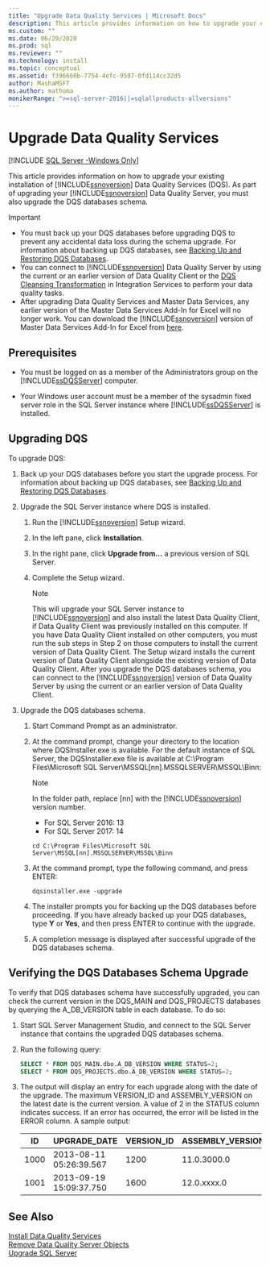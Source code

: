 ```yaml
---
title: "Upgrade Data Quality Services | Microsoft Docs"
description: This article provides information on how to upgrade your existing installation of SQL Server Data Quality Services (DQS).
ms.custom: ""
ms.date: 06/29/2020
ms.prod: sql
ms.reviewer: ""
ms.technology: install
ms.topic: conceptual
ms.assetid: f396666b-7754-4efc-9507-0fd114cc32d5
author: MashaMSFT
ms.author: mathoma
monikerRange: ">=sql-server-2016||=sqlallproducts-allversions"
---
```

# Upgrade Data Quality Services

[!INCLUDE [SQL Server -Windows Only](../../includes/applies-to-version/sql-windows-only.md)]

This article provides information on how to upgrade your existing installation of [!INCLUDE[ssnoversion](../../includes/ssnoversion-md.md)] Data Quality Services (DQS). As part of upgrading your [!INCLUDE[ssnoversion](../../includes/ssnoversion-md.md)] Data Quality Server, you must also upgrade the DQS databases schema.  
  
> [!IMPORTANT]
>  -   You must back up your DQS databases before upgrading DQS to prevent any accidental data loss during the schema upgrade. For information about backing up DQS databases, see [Backing Up and Restoring DQS Databases](../../data-quality-services/backing-up-and-restoring-dqs-databases.md).  
> -   You can connect to [!INCLUDE[ssnoversion](../../includes/ssnoversion-md.md)] Data Quality Server by using the current or an earlier version of Data Quality Client or the [DQS Cleansing Transformation](../../integration-services/data-flow/transformations/dqs-cleansing-transformation.md) in Integration Services to perform your data quality tasks.  
> -   After upgrading Data Quality Services and Master Data Services, any earlier version of the Master Data Services Add-In for Excel will no longer work. You can download the [!INCLUDE[ssnoversion](../../includes/ssnoversion-md.md)] version of Master Data Services Add-In for Excel from [here](../../master-data-services/master-data-services-installation-and-configuration.md).  
  
##  <a name="Prerequisites"></a> Prerequisites  
  
-   You must be logged on as a member of the Administrators group on the [!INCLUDE[ssDQSServer](../../includes/ssdqsserver-md.md)] computer.  
  
-   Your Windows user account must be a member of the sysadmin fixed server role in the SQL Server instance where [!INCLUDE[ssDQSServer](../../includes/ssdqsserver-md.md)] is installed.  
  
##  <a name="Upgrade"></a> Upgrading DQS  
 To upgrade DQS:  
  
1.  Back up your DQS databases before you start the upgrade process. For information about backing up DQS databases, see [Backing Up and Restoring DQS Databases](../../data-quality-services/backing-up-and-restoring-dqs-databases.md).  
  
2.  Upgrade the SQL Server instance where DQS is installed.  
  
    1.  Run the [!INCLUDE[ssnoversion](../../includes/ssnoversion-md.md)] Setup wizard.  
  
    2.  In the left pane, click **Installation**.  
  
    3.  In the right pane, click **Upgrade from...** a previous version of SQL Server.  
  
    4.  Complete the Setup wizard.  
  
        > [!NOTE]  
        >  This will upgrade your SQL Server instance to [!INCLUDE[ssnoversion](../../includes/ssnoversion-md.md)] and also install the latest Data Quality Client, if Data Quality Client was previously installed on this computer. If you have Data Quality Client installed on other computers, you must run the sub steps in Step 2 on those computers to install the current version of Data Quality Client. The Setup wizard installs the current version of Data Quality Client alongside the existing version of Data Quality Client. After you upgrade the DQS databases schema, you can connect to the [!INCLUDE[ssnoversion](../../includes/ssnoversion-md.md)] version of Data Quality Server by using the current or an earlier version of Data Quality Client.  
  
3.  Upgrade the DQS databases schema.  
  
    1.  Start Command Prompt as an administrator.  
  
    2.  At the command prompt, change your directory to the location where DQSInstaller.exe is available. For the default instance of SQL Server, the DQSInstaller.exe file is available at C:\Program Files\Microsoft SQL Server\MSSQL[nn].MSSQLSERVER\MSSQL\Binn:  

        >[!NOTE]
        >In the folder path, replace [nn] with the [!INCLUDE[ssnoversion](../../includes/ssnoversion-md.md)] version number.
        >- For SQL Server 2016: 13
        >- For SQL Server 2017: 14
    
        ```console
        cd C:\Program Files\Microsoft SQL Server\MSSQL[nn].MSSQLSERVER\MSSQL\Binn  
        ```  
  
    3.  At the command prompt, type the following command, and press ENTER:  
  
        ```console
        dqsinstaller.exe -upgrade  
        ```  
  
    4.  The installer prompts you for backing up the DQS databases before proceeding. If you have already backed up your DQS databases, type **Y** or **Yes**, and then press ENTER to continue with the upgrade.  
  
    5.  A completion message is displayed after successful upgrade of the DQS databases schema.  
  
##  <a name="Verify"></a> Verifying the DQS Databases Schema Upgrade  
 To verify that DQS databases schema have successfully upgraded, you can check the current version in the DQS_MAIN and DQS_PROJECTS databases by querying the A_DB_VERSION table in each database. To do so:  
  
1.  Start SQL Server Management Studio, and connect to the SQL Server instance that contains the upgraded DQS databases schema.  
  
2.  Run the following query:  
  
    ```sql
    SELECT * FROM DQS_MAIN.dbo.A_DB_VERSION WHERE STATUS=2;  
    SELECT * FROM DQS_PROJECTS.dbo.A_DB_VERSION WHERE STATUS=2;  
    ```  
  
3.  The output will display an entry for each upgrade along with the date of the upgrade. The maximum VERSION_ID and ASSEMBLY_VERSION on the latest date is the current version. A value of 2 in the STATUS column indicates success. If an error has occurred, the error will be listed in the ERROR column. A sample output:  
  
    |ID|UPGRADE_DATE|VERSION_ID|ASSEMBLY_VERSION|USER_NAME|STATUS|ERROR|  
    |--------|-------------------|-----------------|-----------------------|----------------|------------|-----------|  
    |1000|2013-08-11 05:26:39.567|1200|11.0.3000.0|\<DOMAIN\UserName>|2||  
    |1001|2013-09-19 15:09:37.750|1600|12.0.xxxx.0|\<DOMAIN\UserName>|2||  
  
## See Also  
 [Install Data Quality Services](../../data-quality-services/install-windows/install-data-quality-services.md)   
 [Remove Data Quality Server Objects](../../sql-server/install/remove-data-quality-server-objects.md)   
 [Upgrade SQL Server](../../database-engine/install-windows/upgrade-sql-server.md)  
  
